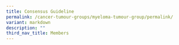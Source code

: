 ```yaml
---
title: Consensus Guideline
permalink: /cancer-tumour-groups/myeloma-tumour-group/permalink/
variant: markdown
description: ""
third_nav_title: Members
---
```

